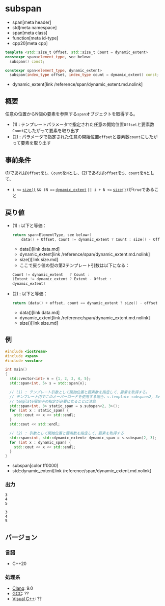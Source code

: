 # subspan
* span[meta header]
* std[meta namespace]
* span[meta class]
* function[meta id-type]
* cpp20[meta cpp]

```cpp
template <std::size_t Offset, std::size_t Count = dynamic_extent>
constexpr span<element_type, see below>
  subspan() const;                                                     // (1)

constexpr span<element_type, dynamic_extent>
  subspan(index_type offset, index_type count = dynamic_extent) const; // (2)
```
* dynamic_extent[link /reference/span/dynamic_extent.md.nolink]

## 概要
任意の位置からN個の要素を参照する`span`オブジェクトを取得する。

- (1) : テンプレートパラメータで指定された任意の開始位置`Offset`と要素数`Count`にしたがって要素を取り出す
- (2) : パラメータで指定された任意の開始位置`offset`と要素数`count`にしたがって要素を取り出す


## 事前条件
(1)であれば`Offset`を`i`、`Count`を`N`とし、(2)であれば`offset`を`i`、`count`を`N`として、

- `i <=` [`size()`](size.md) `&& (N ==` [`dynamic_extent`](/reference/span/dynamic_extent.md.nolink) `|| i + N <=` [`size()`](size.md)`)`が`true`であること


## 戻り値
- (1) : 以下と等価：
    ```cpp
    return span<ElementType, see below>(
        data() + Offset, Count != dynamic_extent ? Count : size() - Offset);
    ```
    * data()[link data.md]
    * dynamic_extent[link /reference/span/dynamic_extent.md.nolink]
    * size()[link size.md]

    - ここで戻り値の型の第2テンプレート引数は以下になる：

    ```cpp
    Count != dynamic_extent   ? Count :
    (Extent != dynamic_extent ? Extent - Offset :
    dynamic_extent)
    ```

- (2) : 以下と等価：
    ```cpp
    return {data() + offset, count == dynamic_extent ? size() - offset : count};
    ```
    * data()[link data.md]
    * dynamic_extent[link /reference/span/dynamic_extent.md.nolink]
    * size()[link size.md]


## 例
```cpp example
#include <iostream>
#include <span>
#include <vector>

int main()
{
  std::vector<int> v = {1, 2, 3, 4, 5};
  std::span<int, 5> s = std::span{v};

  // (1) : テンプレート引数として開始位置と要素数を指定して、要素を取得する。
  // テンプレート内でこのオーバーロードを使用する場合、s.template subspan<2, 3>(); のように、
  // template限定子の指定が必要になることに注意
  std::span<int, 3> static_span = s.subspan<2, 3>();
  for (int x : static_span) {
    std::cout << x << std::endl;
  }
  std::cout << std::endl;

  // (2) : 引数として開始位置と要素数を指定して、要素を取得する
  std::span<int, std::dynamic_extent> dynamic_span = s.subspan(2, 3);
  for (int x : dynamic_span) {
    std::cout << x << std::endl;
  }
}
```
* subspan[color ff0000]
* std::dynamic_extent[link /reference/span/dynamic_extent.md.nolink]

### 出力
```
3
4
5

3
4
5
```

## バージョン
### 言語
- C++20

### 処理系
- [Clang](/implementation.md#clang): 9.0
- [GCC](/implementation.md#gcc): ??
- [Visual C++](/implementation.md#visual_cpp): ??
